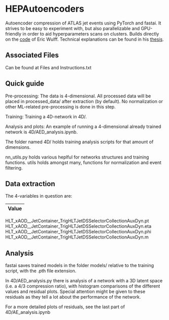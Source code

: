# HEPAutoencoders
Autoencoder compression of ATLAS jet events using PyTorch and fastai.
It strives to be easy to experiment with, but also parallelizable and GPU-friendly in order to aid hyperparameters scans on clusters.
Builds directly on the [code](https://github.com/erwulff/lth_thesis_project) of Eric Wulff. Technical explanations can be found in his [thesis](https://lup.lub.lu.se/student-papers/search/publication/9004751). 

## Associated Files
Can be found at Files and Instructions.txt

## Quick guide
Pre-processing:
The data is 4-dimensional.
All processed data will be placed in processed_data/ after extraction (by default). No normalization or other ML-related pre-processing is done in this step. 

Training: Training a 4D-network in 4D/.

Analysis and plots: An example of running a 4-dimensional already trained network is 4D/AED_analysis.ipynb.

The folder named 4D/ holds training analysis scripts for that amount of dimensions. 

nn_utils.py holds various heplful for networks structures and training functions.
utils holds amongst many, functions for normalization and event filtering.

## Data extraction
The 4-variables in question are:

|Value|
|:---|
HLT_xAOD__JetContainer_TrigHLTJetDSSelectorCollectionAuxDyn.pt
HLT_xAOD__JetContainer_TrigHLTJetDSSelectorCollectionAuxDyn.eta
HLT_xAOD__JetContainer_TrigHLTJetDSSelectorCollectionAuxDyn.phi
HLT_xAOD__JetContainer_TrigHLTJetDSSelectorCollectionAuxDyn.m

## Analysis
fastai saves trained models in the folder models/ relative to the training script, with the .pth file extension. 

In 4D/AED_analysis.py there is analysis of a network with a 3D latent space (i.e. a 4/3 compression ratio), with histogram comparisons of the different values and residual plots. Special attention might be given to these residuals as they tell a lot about the performance of the network.

For a more detailed plots of residuals, see the last part of 4D/AE_analysis.ipynb  
